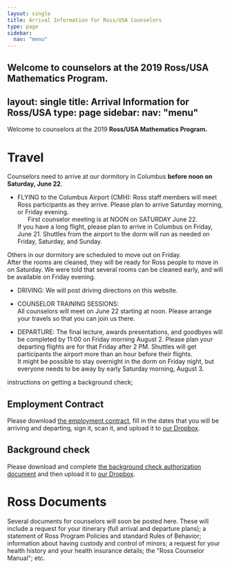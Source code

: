 ```yaml
---
layout: single
title: Arrival Information for Ross/USA Counselors
type: page
sidebar:
  nav: "menu"
---
```


Welcome to counselors at the 2019 Ross/USA Mathematics Program.
---
layout: single
title: Arrival Information for Ross/USA
type: page
sidebar:
  nav: "menu"
---

Welcome to counselors at the 2019 <b> Ross/USA Mathematics Program. </b>

# Travel

Counselors need to arrive at our dormitory in Columbus 
<b>before noon on Saturday, June 22</b>.

- FLYING to the Columbus Airport (CMH):  Ross staff members will 
meet Ross participants as they arrive.  Please plan to arrive Saturday morning,
or Friday evening.  <br>
&nbsp; &nbsp; &nbsp; First counselor meeting is at NOON on SATURDAY June 22. <br>
If you have a long flight, please plan to arrive in Columbus on Friday, June 21. 
Shuttles from the airport to the dorm will run as needed 
on Friday, Saturday, and Sunday. 

Others in our dormitory are scheduled to move out on Friday.  
After the rooms are cleaned, they will be ready for Ross
people to move in on Saturday.  We were told that several rooms can be cleaned early,
and will be available on Friday evening.  <br>

- DRIVING:  We will post driving directions on this website.

- COUNSELOR TRAINING SESSIONS: <br>
All counselors will meet on June 22 starting at noon.  Please arrange
your travels so that you can join us there. 

- DEPARTURE: The final lecture, awards presentations, and goodbyes will be
completed by 11:00 on Friday morning August 2.  Please plan your departing flights are 
for that Friday after 2 PM.  Shuttles will get participants the airport more
than an hour before their flights. <br>
It might be possible to stay overnight in the dorm on Friday night,
but everyone needs to be away by early Saturday morning, August 3. 

instructions on getting a background check; 

## Employment Contract

Please download [the employment
contract](/materials/employment-contract.pdf), fill in the dates that
you will be arriving and departing, sign it, scan it, and upload it to
[our Dropbox](https://www.dropbox.com/request/F6TS8M14PkSG3MVUkKT1).

## Background check

Please download and complete [the background check authorization
document](/materials/background-check-authorization.pdf)
and then upload it to [our
Dropbox](https://www.dropbox.com/request/F6TS8M14PkSG3MVUkKT1).

# Ross Documents
Several documents for counselors will soon be posted here.  These will include a request 
for your itinerary (full arrival and departure plans); 
a statement of Ross Program Policies and standard Rules of Behavior; 
information about having custody and control of minors; 
a request for your health history and your health insurance details; 
the "Ross Counselor Manual"; etc.



